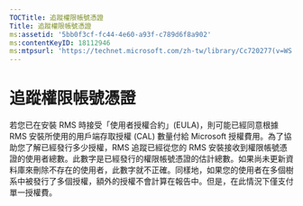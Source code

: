 ```yaml
---
TOCTitle: 追蹤權限帳號憑證
Title: 追蹤權限帳號憑證
ms:assetid: '5bb0f3cf-fc44-4e60-a93f-c789d6f8a902'
ms:contentKeyID: 18112946
ms:mtpsurl: 'https://technet.microsoft.com/zh-tw/library/Cc720277(v=WS.10)'
---
```


追蹤權限帳號憑證
================

若您已在安裝 RMS 時接受「使用者授權合約」(EULA)，則可能已經同意根據 RMS 安裝所使用的用戶端存取授權 (CAL) 數量付給 Microsoft 授權費用。為了協助您了解已經發行多少授權，RMS 追蹤已經從您的 RMS 安裝接收到權限帳號憑證的使用者總數。此數字是已經發行的權限帳號憑證的估計總數。如果尚未更新資料庫來刪除不存在的使用者，此數字就不正確。同樣地，如果您的使用者在多個樹系中被發行了多個授權，額外的授權不會計算在報告中。但是，在此情況下僅支付單一授權費。
